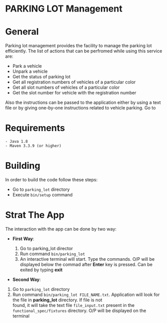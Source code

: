 # PARKING LOT Management

# General
Parking lot management provides the facility to manage the parking lot efficiently. The list of actions that can be perfromed while using this service are:

 - Park a vehicle
 - Unpark a vehicle
 - Get the status of parking lot
 - Get all registration numbers of vehicles of a particular color
 - Get all slot numbers of vehicles of a particular color
 - Get the slot number for vehicle with the registration number

Also the instructions can be passed to the application either by using a text file or by giving one-by-one instructions related to vehicle parking. Go to 


# Requirements
    - Java 1.8
    - Maven 3.3.9 (or higher)

# Building
In order to build the code follow these steps:
 - Go to `parking_lot` directory
 - Execute `bin/setup` command

# Strat The App
The interaction with the app can be done by two way:
 
 - **First Way**:
   1. Go to parking_lot director
   2. Run command `bin/parking_lot`
   3. An interactive terminal will start. Type the commands. O/P will be displayed below the commad after **Enter** key is pressed. Can be exited by typing **exit**
    
  - **Second Way**:
   1. Go to `parking_lot` directory
   2. Run command `bin/parking_lot FILE_NAME.txt`. Application will look for the file in **parking_lot** directory. If file is not       
      found, it will take the text file  `file_input.txt` present in the `functional_spec/fixtures` directory. O/P will be displayed on 
      the terminal


